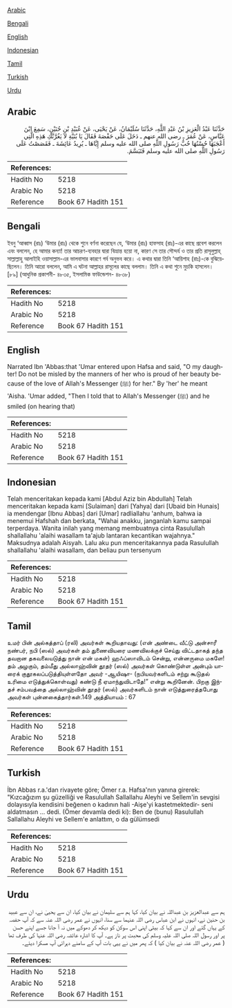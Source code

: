 [Arabic](#arabic)

[Bengali](#bengali)

[English](#english)

[Indonesian](#indonesian)

[Tamil](#tamil)

[Turkish](#turkish)

[Urdu](#urdu)

## Arabic


<div dir="rtl" lang="ar" style={{fontSize:'larger',backgroundColor:'#f8f9fa',padding:20}}>
حَدَّثَنَا عَبْدُ الْعَزِيزِ بْنُ عَبْدِ اللَّهِ، حَدَّثَنَا سُلَيْمَانُ، عَنْ يَحْيَى، عَنْ عُبَيْدِ بْنِ حُنَيْنٍ، سَمِعَ ابْنَ عَبَّاسٍ، عَنْ عُمَرَ ـ رضى الله عنهم ـ دَخَلَ عَلَى حَفْصَةَ فَقَالَ يَا بُنَيَّةِ لاَ يَغُرَّنَّكِ هَذِهِ الَّتِي أَعْجَبَهَا حُسْنُهَا حُبُّ رَسُولِ اللَّهِ صلى الله عليه وسلم إِيَّاهَا ـ يُرِيدُ عَائِشَةَ ـ فَقَصَصْتُ عَلَى رَسُولِ اللَّهِ صلى الله عليه وسلم فَتَبَسَّمَ‏.‏
</div>
<div style={{backgroundColor:'#f8f9fa',padding:20, marginBottom: 10}}><table> <thead> <tr> <th>References:</th> <th></th> </tr> </thead> <tbody><tr><td>Hadith No</td><td>5218</td></tr><tr><td>Arabic No</td><td>5218</td></tr><tr><td>Reference</td><td>Book 67 Hadith 151</td></tr></tbody></table></div>

## Bengali


<div dir="ltr" lang="bn" style={{fontSize:'larger',backgroundColor:'#f8f9fa',padding:20}}>
ইবনু ‘আব্বাস (রাঃ) ‘উমার (রাঃ) থেকে শুনে বর্ণনা করেছেন যে, ‘উমার (রাঃ) হাফসাহ (রাঃ)-এর কাছে প্রবেশ করলেন এবং বললেন, হে আমার কন্যা! তার আচরণ-ব্যবহার দ্বারা বিভ্রান্ত হয়ো না, কারণ সে তার সৌন্দর্য ও তার প্রতি রাসূলুল্লাহ্ সাল্লাল্লাহু আলাইহি ওয়াসাল্লাম-এর ভালবাসার কারণে গর্ব অনুভব করে। এ কথার দ্বারা তিনি ‘আয়িশাহ (রাঃ)-কে বুঝিয়েছিলেন। তিনি আরো বললেন, আমি এ ঘটনা আল্লাহর রাসূলের কাছে বললাম। তিনি এ কথা শুনে মুচকি হাসলেন। [৮৯] (আধুনিক প্রকাশনী- ৪৮৩৫, ইসলামিক ফাউন্ডেশন- ৪৮৩৮)
</div>
<div style={{backgroundColor:'#f8f9fa',padding:20, marginBottom: 10}}><table> <thead> <tr> <th>References:</th> <th></th> </tr> </thead> <tbody><tr><td>Hadith No</td><td>5218</td></tr><tr><td>Arabic No</td><td>5218</td></tr><tr><td>Reference</td><td>Book 67 Hadith 151</td></tr></tbody></table></div>

## English


<div dir="ltr" lang="en" style={{fontSize:'larger',backgroundColor:'#f8f9fa',padding:20}}>
Narrated Ibn 'Abbas:that 'Umar entered upon Hafsa and said, "O my daughter! Do not be misled by the manners of her who is proud of her beauty because of the love of Allah's Messenger (ﷺ) for her." By 'her' he meant 'Aisha. 'Umar added, "Then I told that to Allah's Messenger (ﷺ) and he smiled (on hearing that)
</div>
<div style={{backgroundColor:'#f8f9fa',padding:20, marginBottom: 10}}><table> <thead> <tr> <th>References:</th> <th></th> </tr> </thead> <tbody><tr><td>Hadith No</td><td>5218</td></tr><tr><td>Arabic No</td><td>5218</td></tr><tr><td>Reference</td><td>Book 67 Hadith 151</td></tr></tbody></table></div>

## Indonesian


<div dir="ltr" lang="id" style={{fontSize:'larger',backgroundColor:'#f8f9fa',padding:20}}>
Telah menceritakan kepada kami [Abdul Aziz bin Abdullah] Telah menceritakan kepada kami [Sulaiman] dari [Yahya] dari [Ubaid bin Hunais] ia mendengar [Ibnu Abbas] dari [Umar] radliallahu 'anhum, bahwa ia menemui Hafshah dan berkata, "Wahai anakku, janganlah kamu sampai terperdaya. Wanita inilah yang memang membuatnya cinta Rasulullah shallallahu 'alaihi wasallam ta'ajub lantaran kecantikan wajahnya." Maksudnya adalah Aisyah. Lalu aku pun menceritakannya pada Rasulullah shallallahu 'alaihi wasallam, dan beliau pun tersenyum
</div>
<div style={{backgroundColor:'#f8f9fa',padding:20, marginBottom: 10}}><table> <thead> <tr> <th>References:</th> <th></th> </tr> </thead> <tbody><tr><td>Hadith No</td><td>5218</td></tr><tr><td>Arabic No</td><td>5218</td></tr><tr><td>Reference</td><td>Book 67 Hadith 151</td></tr></tbody></table></div>

## Tamil


<div dir="ltr" lang="ta" style={{fontSize:'larger',backgroundColor:'#f8f9fa',padding:20}}>
உமர் பின் அல்கத்தாப் (ரலி) அவர்கள் கூறியதாவது: (என் அண்டை வீட்டு அன்சாரீ நண்பர், நபி (ஸல்) அவர்கள் தம் துணைவியரை மணவிலக்குச் செய்து விட்டதாகத் தந்த தவறான தகவலையடுத்து நான் என் மகள்) ஹஃப்ஸாவிடம் சென்று, என்னருமை மகளே! தம் அழகும், தம்மீது அல்லாஹ்வின் தூதர் (ஸல்) அவர்கள் கொண்டுள்ள அன்பும் யாரைக் குதூகலப்படுத்தியுள்ளதோ அவர் -ஆயிஷா- (நபியவர்களிடம் சற்று கூடுதல் உரிமை எடுத்துக்கொள்வது) கண்டு நீ ஏமாந்துவிடாதே!” என்று கூறினேன். பிறகு இந்தச் சம்பவத்தை அல்லாஹ்வின் தூதர் (ஸல்) அவர்களிடம் நான் எடுத்துரைத்தபோது அவர்கள் புன்னகைத்தார்கள்.149 அத்தியாயம் : 67
</div>
<div style={{backgroundColor:'#f8f9fa',padding:20, marginBottom: 10}}><table> <thead> <tr> <th>References:</th> <th></th> </tr> </thead> <tbody><tr><td>Hadith No</td><td>5218</td></tr><tr><td>Arabic No</td><td>5218</td></tr><tr><td>Reference</td><td>Book 67 Hadith 151</td></tr></tbody></table></div>

## Turkish


<div dir="ltr" lang="tr" style={{fontSize:'larger',backgroundColor:'#f8f9fa',padding:20}}>
İbn Abbas r.a.'dan rivayete göre; Ömer r.a. Hafsa'nın yanına girerek: "Kızcağızım şu güzelliği ve Rasulullah Sallallahu Aleyhi ve Sellem'in sevgisi dolayısıyla kendisini beğenen o kadının hali -Aişe'yi kastetmektedir- seni aldatmasın ... dedi. (Ömer devamla dedi ki): Ben de (bunu) Rasulullah Sallallahu Aleyhi ve Sellem'e anlattım, o da gülümsedi
</div>
<div style={{backgroundColor:'#f8f9fa',padding:20, marginBottom: 10}}><table> <thead> <tr> <th>References:</th> <th></th> </tr> </thead> <tbody><tr><td>Hadith No</td><td>5218</td></tr><tr><td>Arabic No</td><td>5218</td></tr><tr><td>Reference</td><td>Book 67 Hadith 151</td></tr></tbody></table></div>

## Urdu


<div dir="rtl" lang="ur" style={{fontSize:'larger',backgroundColor:'#f8f9fa',padding:20}}>
ہم سے عبدالعزیز بن عبداللہ نے بیان کیا، کہا ہم سے سلیمان نے بیان کیا، ان سے یحییٰ نے، ان سے عبید بن حنین نے، انہوں نے ابن عباس رضی اللہ عنہما سے سنا، انہوں نے عمر رضی اللہ عنہ سے کہ آپ حفصہ کے یہاں گئے اور ان سے کہا کہ بیٹی اپنی اس سوکن کو دیکھ کر دھوکے میں نہ آ جانا جسے اپنے حسن پر اور رسول اللہ صلی اللہ علیہ وسلم کی محبت پر ناز ہے۔ آپ کا اشارہ عائشہ رضی اللہ عنہا کی طرف تھا ( عمر رضی اللہ عنہ نے بیان کیا ) کہ پھر میں نے یہی بات آپ کے سامنے دہرائی آپ مسکرا دیئے۔
</div>
<div style={{backgroundColor:'#f8f9fa',padding:20, marginBottom: 10}}><table> <thead> <tr> <th>References:</th> <th></th> </tr> </thead> <tbody><tr><td>Hadith No</td><td>5218</td></tr><tr><td>Arabic No</td><td>5218</td></tr><tr><td>Reference</td><td>Book 67 Hadith 151</td></tr></tbody></table></div>